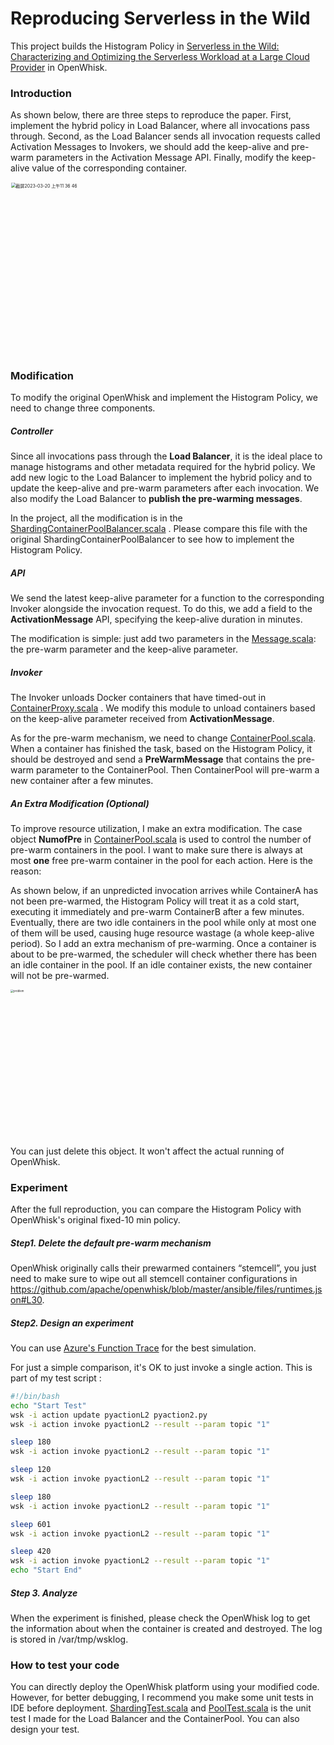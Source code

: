 # Reproducing Serverless in the Wild

This project builds the Histogram Policy in [Serverless in the Wild: Characterizing and Optimizing the Serverless Workload at a Large Cloud Provider](https://www.microsoft.com/en-us/research/uploads/prod/2020/05/serverless-ATC20.pdf) in OpenWhisk.

### Introduction

As shown below, there are three steps to reproduce the paper. First, implement the hybrid policy in Load Balancer, where all invocations pass through. Second, as the Load Balancer sends all invocation requests called Activation Messages to Invokers, we should add the keep-alive and pre-warm parameters in the Activation Message API. Finally, modify the keep-alive value of the corresponding container.

<img width="553" alt="截屏2023-03-20 上午11 36 46" src="https://user-images.githubusercontent.com/116547167/226240846-140ff50b-c365-4ad9-af72-d2431336c356.png" style="zoom:50%;" />



### Modification

To modify the original OpenWhisk and implement the Histogram Policy, we need to change three components.

##### Controller

Since all invocations pass through the **Load Balancer**, it is the ideal place to manage histograms and other metadata required for the hybrid policy. We add new logic to the Load Balancer to implement the hybrid policy and to update the keep-alive and pre-warm parameters after each invocation. We also modify the Load Balancer to **publish the pre-warming messages**.

In the project, all the modification is in the [ShardingContainerPoolBalancer.scala](core/controller/src/main/scala/org/apache/openwhisk/core/loadBalancer/ShardingContainerPoolBalancer.scala) . Please compare this file with the original ShardingContainerPoolBalancer to see how to implement the Histogram Policy.

##### API

We send the latest keep-alive parameter for a function to the corresponding Invoker alongside the invocation request.
To do this, we add a field to the **ActivationMessage** API, specifying the keep-alive duration in minutes.

The modification is simple: just add two parameters in the [Message.scala](common/scala/src/main/scala/org/apache/openwhisk/core/connector/Message.scala): the pre-warm parameter and the keep-alive parameter.

##### Invoker

The Invoker unloads Docker containers that have timed-out in  [ContainerProxy.scala](core/invoker/src/main/scala/org/apache/openwhisk/core/containerpool/ContainerProxy.scala) . We modify this module to unload containers based on the keep-alive parameter received from **ActivationMessage**.

As for the pre-warm mechanism, we need to change [ContainerPool.scala](core/invoker/src/main/scala/org/apache/openwhisk/core/containerpool/ContainerPool.scala). When a container has finished the task, based on the Histogram Policy, it should be destroyed and send a **PreWarmMessage** that contains the pre-warm parameter to the ContainerPool. Then ContainerPool will pre-warm a new container after a few minutes.

##### An Extra Modification (Optional)

To improve resource utilization, I make an extra modification. The case object **NumofPre** in  [ContainerPool.scala](core/invoker/src/main/scala/org/apache/openwhisk/core/containerpool/ContainerPool.scala) is used to  control the number of pre-warm containers in the pool. I want to make sure there is always at most **one** free pre-warm container in the pool for each action. Here is the reason:

As shown below, if an unpredicted invocation arrives while ContainerA has not been pre-warmed, the Histogram Policy will treat it as a cold start, executing it immediately and pre-warm ContainerB after a few minutes. Eventually, there are two idle containers in the pool while only at most one of them will be used, causing huge resource wastage (a whole keep-alive period). So I add an extra mechanism of pre-warming. Once a container is about to be pre-warmed, the scheduler will check whether there has been an idle container in the pool. If an idle container exists, the new container will not be pre-warmed.

<img width="786" alt="problem" src="https://user-images.githubusercontent.com/116547167/226240949-2a5c576c-abf4-4cdc-86f4-46c348ddf4ad.png" style="zoom:30%;" />

You can just delete this object. It won't affect the actual running of OpenWhisk.



### Experiment

After the full reproduction, you can compare the Histogram Policy with OpenWhisk's original fixed-10 min policy.

##### Step1. Delete the default pre-warm mechanism

OpenWhisk originally calls their prewarmed containers “stemcell”, you just need to make sure to wipe out all stemcell container configurations in https://github.com/apache/openwhisk/blob/master/ansible/files/runtimes.json#L30. 

##### Step2. Design an experiment

You can use [Azure's Function Trace](https://github.com/Azure/AzurePublicDataset#azure-functions-traces) for the best simulation.

For just a simple comparison, it's OK to just invoke a single action. This is part of my test script :

```sh
#!/bin/bash
echo "Start Test"
wsk -i action update pyactionL2 pyaction2.py 
wsk -i action invoke pyactionL2 --result --param topic "1"

sleep 180
wsk -i action invoke pyactionL2 --result --param topic "1"

sleep 120
wsk -i action invoke pyactionL2 --result --param topic "1"

sleep 180
wsk -i action invoke pyactionL2 --result --param topic "1"

sleep 601
wsk -i action invoke pyactionL2 --result --param topic "1"

sleep 420
wsk -i action invoke pyactionL2 --result --param topic "1"
echo "Start End"
```

##### Step 3. Analyze

When the experiment is finished, please check the OpenWhisk log to get the information about when the container is created and destroyed. The log is stored in /var/tmp/wsklog.



### How to test your code

You can directly deploy the OpenWhisk platform using your modified code. However, for better debugging, I recommend you make some unit tests in IDE before deployment.  [ShardingTest.scala](core/controller/src/main/scala/org/apache/openwhisk/core/Test/ShardingTest.scala) and [PoolTest.scala](core/controller/src/main/scala/org/apache/openwhisk/core/Test/PoolTest.scala) is the unit test I made for the Load Balancer and the ContainerPool. You can also design your test.

